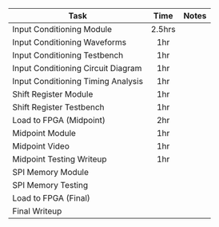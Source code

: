 Task | Time | Notes
-----|:----:|------
Input Conditioning Module | 2.5hrs | 
Input Conditioning Waveforms | 1hr | 
Input Conditioning Testbench | 1hr |
Input Conditioning Circuit Diagram | 1hr |
Input Conditioning Timing Analysis | 1hr |
Shift Register Module | 1hr |
Shift Register Testbench | 1hr |
Load to FPGA (Midpoint) | 2hr |
Midpoint Module | 1hr |
Midpoint Video | 1hr |
Midpoint Testing Writeup | 1hr |
SPI Memory Module | | 
SPI Memory Testing | | 
Load to FPGA (Final) | |
Final Writeup | |

